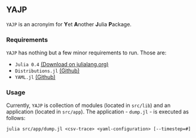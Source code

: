 ## YAJP

`YAJP` is an acronyim for **Y**et **A**nother **J**ulia **P**ackage.

### Requirements

`YAJP` has nothing but a few minor requirements to run. Those are:

* `Julia 0.4` [(Download on julialang.org)](http://julialang.org/downloads/)
* `Distributions.jl` [(Github)](https://github.com/JuliaStats/Distributions.jl)
* `YAML.jl` [(Github)](https://github.com/dcjones/YAML.jl)

### Usage

Currently, `YAJP` is collection of modules (located in `src/lib`) and an application (located in `src/app`). The application - `dump.jl` - is executed as follows:

    julia src/app/dump.jl <csv-trace> <yaml-configuration> [--timestep=#]

